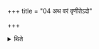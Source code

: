 +++
title = "04 अथ वरं वृणीतेऽदो"

+++

<details><summary>थिते</summary>

4. Then one chooses a boon whatever one desires with "ado no'stu (May this be for us)": Or rather a Brahmin has many desires. 
</details>
